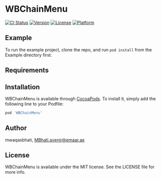 # WBChainMenu

[![CI Status](https://img.shields.io/travis/mwaqasbhati/WBChainMenu.svg?style=flat)](https://travis-ci.org/mwaqasbhati/WBChainMenu)
[![Version](https://img.shields.io/cocoapods/v/WBChainMenu.svg?style=flat)](https://cocoapods.org/pods/WBChainMenu)
[![License](https://img.shields.io/cocoapods/l/WBChainMenu.svg?style=flat)](https://cocoapods.org/pods/WBChainMenu)
[![Platform](https://img.shields.io/cocoapods/p/WBChainMenu.svg?style=flat)](https://cocoapods.org/pods/WBChainMenu)

## Example

To run the example project, clone the repo, and run `pod install` from the Example directory first.

## Requirements

## Installation

WBChainMenu is available through [CocoaPods](https://cocoapods.org). To install
it, simply add the following line to your Podfile:

```ruby
pod 'WBChainMenu'
```

## Author

mwaqasbhati, MBhati.avenir@emaar.ae

## License

WBChainMenu is available under the MIT license. See the LICENSE file for more info.
